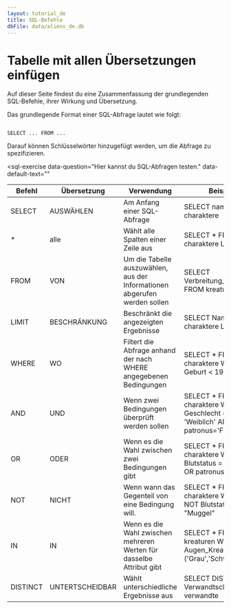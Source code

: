 ```yaml
---
layout: tutorial_de
title: SQL-Befehle
dbFile: data/aliens_de.db
---
```


# Tabelle mit allen Übersetzungen einfügen
Auf dieser Seite findest du eine Zusammenfassung der grundlegenden SQL-Befehle, ihrer Wirkung und Übersetzung.

Das grundlegende Format einer SQL-Abfrage lautet wie folgt:

<code class="codeblock">
SELECT ... FROM ... 
</code>

Darauf können Schlüsselwörter hinzugefügt werden, um die Abfrage zu spezifizieren.

<sql-exercise
  data-question="Hier kannst du SQL-Abfragen testen."
  data-default-text=""
  ></sql-exercise>

<table class='datatable'>
<thead>
  <tr>
    <th>Befehl</th>
    <th>Übersetzung</th>
    <th>Verwendung</th>
    <th>Beispiel</th>
  </tr>
</thead>
<tbody>
  <tr>
    <td>SELECT</td>
    <td>AUSWÄHLEN</td>
    <td>Am Anfang einer SQL-Abfrage</td>
    <td>SELECT name FROM charaktere </td>
  </tr>
  <tr>
    <td>*</td>
    <td>alle</td>
    <td>Wählt alle Spalten einer Zeile aus</td>
    <td>SELECT * FROM charaktere LIMIT 5</td>
  </tr>
  <tr>
    <td>FROM</td>
    <td>VON</td>
    <td>Um die Tabelle auszuwählen, aus der Informationen abgerufen werden sollen</td>
    <td>SELECT Verbreitung_Kreatur FROM kreaturen</td>
  </tr>
  <tr>
    <td>LIMIT</td>
    <td>BESCHRÄNKUNG</td>
    <td>Beschränkt die angezeigten Ergebnisse</td>
    <td>SELECT Name FROM charaktere LIMIT 3</td>
  </tr>
  <tr>
    <td>WHERE</td>
    <td>WO</td>
    <td>Filtert die Abfrage anhand der nach WHERE angegebenen Bedingungen</td>
    <td>SELECT * FROM charaktere WHERE Geburt < 1960</td>
  </tr>
  <tr>
    <td>AND</td>
    <td>UND</td>
    <td>Wenn zwei Bedingungen überprüft werden sollen</td>
    <td>SELECT * FROM charaktere WHERE Geschlecht = 'Weiblich' AND patronus='Fisch'</td>
  </tr>
  <tr>
    <td>OR</td>
    <td>ODER</td>
    <td>Wenn es die Wahl zwischen zwei Bedingungen gibt<br></td>
    <td>SELECT * FROM charaktere WHERE Blutstatus = "Muggel" OR patronus="?"</td>
  </tr>
    <tr>
    <td>NOT</td>
    <td>NICHT</td>
    <td>Wenn wann das Gegenteil von eine Bedingung will.<br></td>
    <td>SELECT * FROM charaktere WHERE NOT Blutstatus = "Muggel"</td>
  </tr>
  <tr>
    <td>IN</td>
    <td>IN</td>
    <td>Wenn es die Wahl zwischen mehreren Werten für dasselbe Attribut gibt</td>
    <td>SELECT * FROM kreaturen WHERE Augen_Kreatur IN ('Grau','Schwarz','Rot')</td>
  </tr>
  <tr>
    <td>DISTINCT</td>
    <td>UNTERTSCHEIDBAR</td>
    <td>Wählt unterschiedliche Ergebnisse aus</td>
    <td>SELECT DISTINCT Verwandtschaft FROM verwandte </td>
  </tr>
</tbody>
</table>